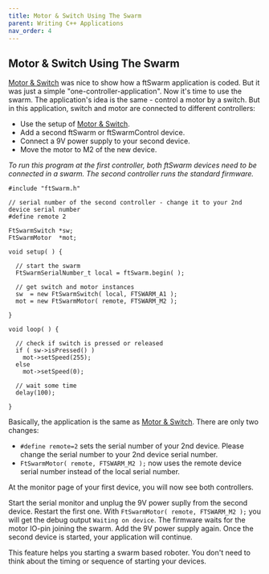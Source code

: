 ```yaml
---
title: Motor & Switch Using The Swarm
parent: Writing C++ Applications
nav_order: 4
---
```


## Motor & Switch Using The Swarm

[Motor & Switch](../2_MotorSwitch) was nice to show how a ftSwarm application is coded. But it was just a simple "one-controller-application".
Now it's time to use the swarm. The application's idea is the same - control a motor by a switch. But in this application, switch and motor
are connected to different controllers:

- Use the setup of [Motor & Switch](../2_MotorSwitch).
- Add a second ftSwarm or ftSwarmControl device.
- Connect a 9V power supply to your second device.
- Move the motor to M2 of the new device.

*To run this program at the first controller, both ftSwarm devices need to be connected in a swarm. The second controller runs the standard firmware.*

```
#include "ftSwarm.h"

// serial number of the second controller - change it to your 2nd device serial number
#define remote 2

FtSwarmSwitch *sw;
FtSwarmMotor  *mot;

void setup( ) {

  // start the swarm
  FtSwarmSerialNumber_t local = ftSwarm.begin( );
	
  // get switch and motor instances
  sw  = new FtSwarmSwitch( local, FTSWARM_A1 );
  mot = new FtSwarmMotor( remote, FTSWARM_M2 );

}

void loop( ) {

  // check if switch is pressed or released
  if ( sw->isPressed() )
    mot->setSpeed(255);
  else
    mot->setSpeed(0);
	
  // wait some time
  delay(100);

}
```

Basically, the application is the same as [Motor & Switch](../2_MotorSwitch). There are only two changes:

- `#define remote=2` sets the serial number of your 2nd device. Please change the serial number to your 2nd device serial number.
- `FtSwarmMotor( remote, FTSWARM_M2 );` now uses the remote device serial number instead of the local serial number.

At the monitor page of your first device, you will now see both controllers.

Start the serial monitor and unplug the 9V power suplly from the second device. Restart the first one. 
With `FtSwarmMotor( remote, FTSWARM_M2 );` you will get the debug output `Waiting on device`. The firmware waits for the motor IO-pin joining the swarm.
Add the 9V power supply again. Once the second device is started, your application will continue.

This feature helps you starting a swarm based roboter. You don't need to think about the timing or sequence of starting your devices.